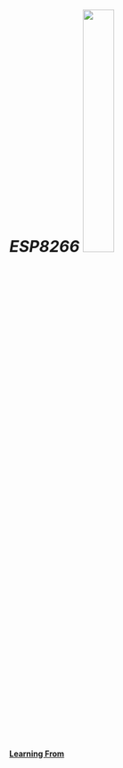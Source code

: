 # *ESP8266* <img src="http://domoticx.com/wp-content/uploads/2015/12/Espressif-logo.png" height="33.33%"/>
#### [Learning From](https://randomnerdtutorials.com/projects-esp8266/)

